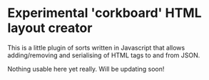# Experimental 'corkboard' HTML layout creator

This is a little plugin of sorts written in Javascript that allows adding/removing and serialising of HTML tags to and from JSON.

Nothing usable here yet really. Will be updating soon!
